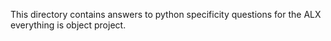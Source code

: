 This directory contains answers to python specificity questions for the ALX everything is object project.
